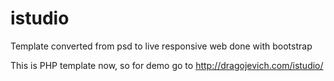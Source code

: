istudio
=======

Template converted from psd to live responsive web done with bootstrap


This is PHP template now, so for demo go to http://dragojevich.com/istudio/
